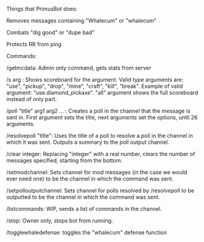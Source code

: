 Things that PrimusBot does:

Removes messages containing "Whalecum" or "whalecum"

Combats "dig good" or "dupe bad"

Protects RR from ping

Commands:

/getmcdata: Admin only command, gets stats from server

/s arg <all>: Shows scoreboard for the argument.  Valid type arguments are: "use", "pickup", "drop", "mine", "craft", "kill", "break".
  Example of valid argument: "use.diamond_pickaxe".  "all" argument shows the full scoreboard instead of only part.

/poll "title" arg1 arg2 <arg3>... <arg26>: Creates a poll in the channel that the message is sent in.  First argument sets the title, next arguments set the options, until 26 arguments.

/resolvepoll "title": Uses the title of a poll to resolve a poll in the channel in which it was sent.  Outputs a summary to the poll output channel.

/clear integer: Replacing "integer" with a real number, clears the number of messages specified, starting from the bottom.

/setmodchannel: Sets channel for mod messages (in the case we would ever need one) to be the channel in which the command was sent.

/setpolloutputchannel: Sets channel for polls resolved by /resolvepoll to be outputted to be the channel in which the command was sent.

/listcommands: WIP, sends a list of commands in the channel.

/stop: Owner only, stops bot from running.

/togglewhaledefense: toggles the "whalecum" defense function

